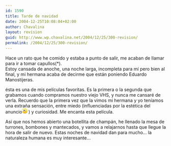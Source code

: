 ```yaml
---
id: 1590
title: Tarde de navidad
date: 2004-12-25T10:08:04+02:00
author: Chavalina
layout: revision
guid: http://www.wp.chavalina.net/2004/12/25/300-revision/
permalink: /2004/12/25/300-revision/
---
```

Hace un rato que he comido y estaba a punto de salir, me acaban de llamar para ir a tomar capullos(*).  
Estoy cansada de anoche, una noche larga, incompleta para m&iacute; pero bien al final, y mi hermana acaba de decirme que están poniendo Eduardo Manostijeras.

ésta es una de mis pel&iacute;culas favoritas. Es la primera o la segunda que grabamos cuando compramos nuestro viejo VHS, y nunca me cansaré de verla. Recuerdo que la primera vez que la vimos mi hermana y yo ten&iacute;amos una extra&ntilde;a sensaci&oacute;n, entre miedo (influenciadas por la estética del anuncio![emo](/imagenes/emoticonos/sonrisa.gif) ) y curiosidad. Me encanta esta pel&iacute;cula.

As&iacute; que nos hemos abierto una botellita de champán, he llenado la mesa de turrones, bombones y mantecados, y vamos a relajarnos hasta que llegue la hora de salir de nuevo. Estas noches de navidad dan para mucho… la naturaleza humana es muy interesante…